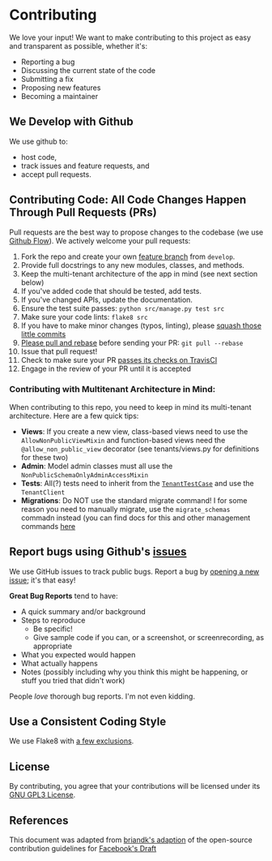 # Contributing
We love your input! We want to make contributing to this project as easy and transparent as possible, whether it's:

- Reporting a bug
- Discussing the current state of the code
- Submitting a fix
- Proposing new features
- Becoming a maintainer

## We Develop with Github
We use github to:
- host code, 
- track issues and feature requests, and
- accept pull requests.

## Contributing Code: All Code Changes Happen Through Pull Requests (PRs)
Pull requests are the best way to propose changes to the codebase (we use [Github Flow](https://guides.github.com/introduction/flow/index.html)). We actively welcome your pull requests:

1. Fork the repo and create your own [feature branch](https://nvie.com/posts/a-successful-git-branching-model/) from `develop`.
2. Provide full docstrings to any new modules, classes, and methods.
2. Keep the multi-tenant architecture of the app in mind (see next section below)
2. If you've added code that should be tested, add tests.
3. If you've changed APIs, update the documentation.
4. Ensure the test suite passes: `python src/manage.py test src`
5. Make sure your code lints: `flake8 src`
6. If you have to make minor changes (typos, linting), please [squash those little commits](https://www.internalpointers.com/post/squash-commits-into-one-git)
6. [Please pull and rebase](https://coderwall.com/p/7aymfa/please-oh-please-use-git-pull-rebase) before sending your PR: `git pull --rebase`
6. Issue that pull request!
7. Check to make sure your PR [passes its checks on TravisCI](https://travis-ci.org/github/timberline-secondary/hackerspace/pull_requests)
8. Engage in the review of your PR until it is accepted


### Contributing with Multitenant Architecture in Mind:
When contributing to this repo, you need to keep in mind its multi-tenant architecture.  Here are a few quick tips:
* **Views**: If you create a new view, class-based views need to use the `AllowNonPublicViewMixin` and function-based views need the `@allow_non_public_view` decorator (see tenants/views.py for definitions for these two)
* **Admin**: Model admin classes must all use the `NonPublicSchemaOnlyAdminAccessMixin`
* **Tests**: All(?) tests need to inherit from the [`TenantTestCase`](https://django-tenant-schemas.readthedocs.io/en/latest/test.html) and use the `TenantClient`
* **Migrations**: Do NOT use the standard migrate command! I for some reason you need to manually migrate, use the `migrate_schemas` commadn instead (you can find docs for this and other management commands [here](https://django-tenant-schemas.readthedocs.io/en/latest/use.html#management-commands)


## Report bugs using Github's [issues](https://github.com/timberline-secondary/hackerspace/issues)
We use GitHub issues to track public bugs. Report a bug by [opening a new issue](https://github.com/timberline-secondary/hackerspace/issues/new/choose); it's that easy!

**Great Bug Reports** tend to have:

- A quick summary and/or background
- Steps to reproduce
  - Be specific!
  - Give sample code if you can, or a screenshot, or screenrecording, as appropriate
- What you expected would happen
- What actually happens
- Notes (possibly including why you think this might be happening, or stuff you tried that didn't work)

People *love* thorough bug reports. I'm not even kidding.

## Use a Consistent Coding Style
We use Flake8 with [a few exclusions](https://github.com/timberline-secondary/hackerspace/blob/develop/src/.flake8).  

## License
By contributing, you agree that your contributions will be licensed under its [GNU GPL3 License](https://github.com/timberline-secondary/hackerspace/blob/develop/license.txt).

## References
This document was adapted from [briandk's adaption](https://gist.github.com/briandk/3d2e8b3ec8daf5a27a62) of the open-source contribution guidelines for [Facebook's Draft](https://github.com/facebook/draft-js/blob/a9316a723f9e918afde44dea68b5f9f39b7d9b00/CONTRIBUTING.md)
